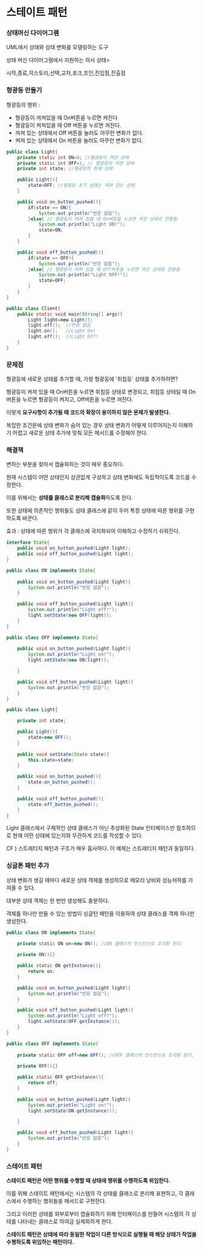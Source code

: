 # 스테이트 패턴

### 상태머신 다이어그램

UML에서 상태와 상태 변화를 모델링하는 도구

상태 머신 다이어그램에서 지원하는 의사 상태>

시작,종료,히스토리,선택,교차,포크,조인,진입점,진출점

### 형광등 만들기

형광등의 행위 : 

- 형광등이 꺼져있을 때 On버튼을 누르면 켜진다
- 형광등이 켜져있을 때 Off 버튼을 누르면 꺼진다.
- 꺼져 있는 상태에서 Off 버튼을 눌러도 아무런 변화가 없다.
- 켜져 있는 상태에서 On 버튼을 눌러도 아무런 변화가 없다.

```java
public class Light{
	private static int ON=0; //형광등이 켜진 상태
	private static int OFF=1; // 형광등이 꺼진 상태
	private int state; //형광등의 현재 상태

	public Light(){
		state=OFF; //형광등 초기 상태는 꺼져 있는 상태
	}

	public void on_button_pushed(){
		if(state == ON){
			System.out.println("반응 없음");
		}else{ // 형광등이 꺼져 있을 때 On버튼을 누르면 켜진 상태로 전환됨
			System.out.println("Light ON!");
			state=ON;
		}
	}

	public void off_button_pushed(){
		if(state == OFF){
			System.out.println("반응 없음");
		}else{ // 형광등이 켜져 있을 때 Off버튼을 누르면 꺼진 상태로 전환됨
			System.out.println("Light OFF!");
			state=OFF;
		}
	}
}

public class Client{
	public static void main(String[] args){
		Light light=new Light();
		light.off();  //반응 없음
		light.on();   //Light On!
		light.off();  //Light Off!
	}
}
```

### 문제점

형광등에 새로운 상태를 추가할 때, 가령 형광등에 '취침등' 상태를 추가하려면?

형광등이 켜져 있을 때 On버튼을 누르면 취침등 상태로 변경되고, 취침등 상태일 때 On버튼을 누르면 형광등이 켜지고, Off버튼을 누르면 꺼진다.

이렇게 **요구사항이 추가될 때 코드의 확장이 용이하지 않은 문제가 발생한다.**

복잡한 조건문에 상태 변화가 숨어 있는 경우 상태 변화가 어떻게 이루어지는지 이해하기 어렵고 새로운 상태 추가에 맞춰 모든 메서드를 수정해야 한다.

### 해결책

변하는 부분을 찾아서 캡슐화하는 것이 매우 중요하다.

현재 시스템이 어떤 상태인지 상관없게 구성하고 상태 변화에도 독립적이도록 코드를 수정한다.

이를 위해서는 **상태를 클래스로 분리해 캡슐화**하도록 한다.

또한 상태에 의존적인 행위들도 상태 클래스에 같이 두어 특정 상태에 따른 행위를 구현하도록 바꾼다.

효과 : 상태에 따른 행위가 각 클래스에 국지화되어 이해하고 수정하기 쉬워진다.

```java
interface State{
	public void on_button_pushed(Light light);
	public void off_button_pushed(Light light);
}
```

```java
public class ON implements State{
	
	public void on_button_pushed(Light light){
		System.out.println("반응 없음");
	}

	public void off_button_pushed(Light light){
		System.out.println("Light off!");
		light.setState(new OFF(light));
	}
}
```

```java
public class OFF implements State{
	
	public void on_button_pushed(Light light){
		System.out.println("Light on!");
		light.setState(new ON(light));

	}

	public void off_button_pushed(Light light){
		System.out.println("반응 없음");
	}
}
```

```java
public class Light{

	private int state;

	public Light(){
		state=new OFF();
	}
	
	public void setState(State state){
		this.state=state;
	}

	public void on_button_pushed(){
		state.on_button_pushed();
	}

	public void off_button_pushed(){
		state.off_button_pushed();
	}
}
```

Light 클래스에서 구체적인 상태 클래스가 아닌 추상화된 State 인터페이스만 참조하므로 현재 어떤 상태에 있는지와 무관하게 코드를 작성할 수 있다.

CF ) 스트래티지 패턴과 구조가 매우 흡사하다. 이 예제는 스트래티지 패턴과 동일하다.

### 싱글톤 패턴 추가

상태 변화가 생길 때마다 새로운 상태 객체를 생성하므로 메모리 낭비와 성능저하를 가져올 수 있다.

대부분 상태 객체는 한 번만 생성해도 충분하다.

객체를 하나만 만들 수 있는 방법이 싱글턴 패턴을 이용하여 상태 클래스를 객체 하나만 생성한다.

```java
public class ON implements State{

	private static ON on=new ON(); //ON 클래스의 인스턴스로 초기화 된다.
	
	private ON(){}	

	public static ON getInstance(){
		return on; 
	}

	public void on_button_pushed(Light light){
		System.out.println("반응 없음");
	}

	public void off_button_pushed(Light light){
		System.out.println("Light off!");
		light.setState(OFF.getInstance());
	}
}
```

```java
public class OFF implements State{
	
	private static OFF off=new OFF(); //OFF 클래스의 인스턴스로 초기화 된다.
	
	private OFF(){}	

	public static OFF getInstance(){
		return off; 
	}

	public void on_button_pushed(Light light){
		System.out.println("Light on!");
		light.setState(ON.getInstance());

	}

	public void off_button_pushed(Light light){
		System.out.println("반응 없음");
	}
}
```

### 스테이트 패턴

**스테이트 패턴은 어떤 행위를 수행할 때 상태에 행위를 수행하도록 위임한다.**

이를 위해 스테이트 패턴에서는 시스템의 각 상태를 클래스로 분리해 표현하고, 각 클래스에서 수행하는 행위들을 메서드로 구현한다. 

그리고 이러한 상태를 외부로부터 캡슐화하기 위해 인터페이스를 만들어 시스템의 각 상태를 나타내는 클래스로 하여금 실체화하게 한다.

**스테이트 패턴은 상태에 따라 동일한 작업이 다른 방식으로 실행될 때 해당 상태가 작업을 수행하도록 위임하는 패턴이다.**